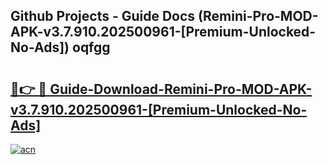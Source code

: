 ## Github Projects - Guide Docs (Remini-Pro-MOD-APK-v3.7.910.202500961-[Premium-Unlocked-No-Ads]) oqfgg

# <h2><a href="https://apkcomod.com?title=Remini-Pro-MOD-APK-v3.7.910.202500961-[Premium-Unlocked-No-Ads]">🔗👉 🔴 Guide-Download-Remini-Pro-MOD-APK-v3.7.910.202500961-[Premium-Unlocked-No-Ads] </a></h2>

[![acn](https://github.com/user-attachments/assets/0f9c940e-d8b0-45ae-aac7-cd30a18b3e1c)](https://apkcomod.com?title=Remini-Pro-MOD-APK-v3.7.910.202500961-[Premium-Unlocked-No-Ads])
